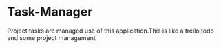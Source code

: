 # Task-Manager
Project tasks are managed use of this application.This is like a trello,todo and some project management 
